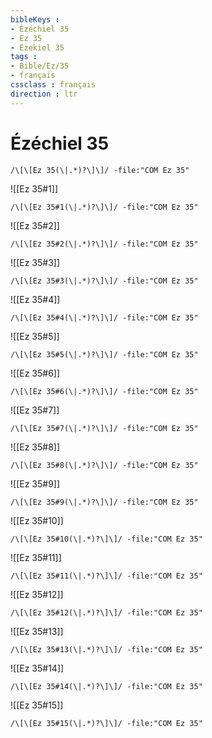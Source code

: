 ```yaml
---
bibleKeys : 
- Ézéchiel 35
- Ez 35
- Ezekiel 35
tags : 
- Bible/Ez/35
- français
cssclass : français
direction : ltr
---
```


# Ézéchiel 35

```query
/\[\[Ez 35(\|.*)?\]\]/ -file:"COM Ez 35"
```



![[Ez 35#1]]

```query
/\[\[Ez 35#1(\|.*)?\]\]/ -file:"COM Ez 35"
```

![[Ez 35#2]]

```query
/\[\[Ez 35#2(\|.*)?\]\]/ -file:"COM Ez 35"
```

![[Ez 35#3]]

```query
/\[\[Ez 35#3(\|.*)?\]\]/ -file:"COM Ez 35"
```

![[Ez 35#4]]

```query
/\[\[Ez 35#4(\|.*)?\]\]/ -file:"COM Ez 35"
```

![[Ez 35#5]]

```query
/\[\[Ez 35#5(\|.*)?\]\]/ -file:"COM Ez 35"
```

![[Ez 35#6]]

```query
/\[\[Ez 35#6(\|.*)?\]\]/ -file:"COM Ez 35"
```

![[Ez 35#7]]

```query
/\[\[Ez 35#7(\|.*)?\]\]/ -file:"COM Ez 35"
```

![[Ez 35#8]]

```query
/\[\[Ez 35#8(\|.*)?\]\]/ -file:"COM Ez 35"
```

![[Ez 35#9]]

```query
/\[\[Ez 35#9(\|.*)?\]\]/ -file:"COM Ez 35"
```

![[Ez 35#10]]

```query
/\[\[Ez 35#10(\|.*)?\]\]/ -file:"COM Ez 35"
```

![[Ez 35#11]]

```query
/\[\[Ez 35#11(\|.*)?\]\]/ -file:"COM Ez 35"
```

![[Ez 35#12]]

```query
/\[\[Ez 35#12(\|.*)?\]\]/ -file:"COM Ez 35"
```

![[Ez 35#13]]

```query
/\[\[Ez 35#13(\|.*)?\]\]/ -file:"COM Ez 35"
```

![[Ez 35#14]]

```query
/\[\[Ez 35#14(\|.*)?\]\]/ -file:"COM Ez 35"
```

![[Ez 35#15]]

```query
/\[\[Ez 35#15(\|.*)?\]\]/ -file:"COM Ez 35"
```

